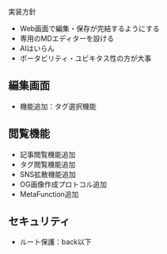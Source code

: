 実装方針
- Web画面で編集・保存が完結するようにする
- 専用のMDエディターを設ける
- AIはいらん
- ポータビリティ・ユビキタス性の方が大事

## 編集画面
- 機能追加：タグ選択機能

## 閲覧機能
- 記事閲覧機能追加
- タグ閲覧機能追加
- SNS拡散機能追加
- OG画像作成プロトコル追加
- MetaFunction追加

## セキュリティ
- ルート保護：back以下